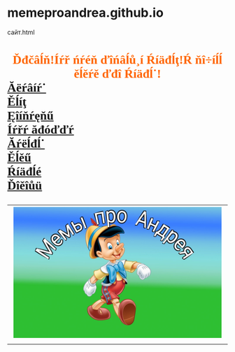 # memeproandrea.github.io
сайт.html



<head>

<title>Ěĺěű ďđî Ŕíäđĺ˙</title>
</head>

<h1>
    <font color="FF6600" face="Tahoma">
    <center>Ďđčâĺň!Íŕř ńŕéň ďîńâĺů¸í Ŕíäđĺţ!Ŕ ňî÷íĺĺ ěĺěŕě ďđî Ŕíäđĺ˙!</center>
<div id="con">
<!-- Řŕďęŕ -->
<div id="head">
</div>
<div id="menu">
<div><a href="#">Ăëŕâíŕ˙</a></div>
<div><a href="#">Ěĺíţ</a></div>
<div><a href="#">Ęîíňŕęňű</a></div>
<div><a href="#">Íŕřŕ ăđóďďŕ</a></div>
<div><a href="#">Ăŕëĺđĺ˙</a></div>
<div><a href="#">Ěĺěű</a></div>
<div><a href="#">Ŕíäđĺé</a></div>
<div><a href="#">Ďîěîůü</a></div>
</div>
<div id="logo">
<table>
<tr>
<p class="aaa"><td><img src="kK6mTP8xB_4.jpg" width="500px" height="300px" alt="" /></td></p>
